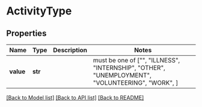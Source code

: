 # ActivityType


## Properties
Name | Type | Description | Notes
------------ | ------------- | ------------- | -------------
**value** | **str** |  |  must be one of ["", "ILLNESS", "INTERNSHIP", "OTHER", "UNEMPLOYMENT", "VOLUNTEERING", "WORK", ]

[[Back to Model list]](../README.md#documentation-for-models) [[Back to API list]](../README.md#documentation-for-api-endpoints) [[Back to README]](../README.md)


